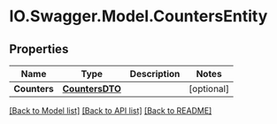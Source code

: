 # IO.Swagger.Model.CountersEntity
## Properties

Name | Type | Description | Notes
------------ | ------------- | ------------- | -------------
**Counters** | [**CountersDTO**](CountersDTO.md) |  | [optional] 

[[Back to Model list]](../README.md#documentation-for-models) [[Back to API list]](../README.md#documentation-for-api-endpoints) [[Back to README]](../README.md)

